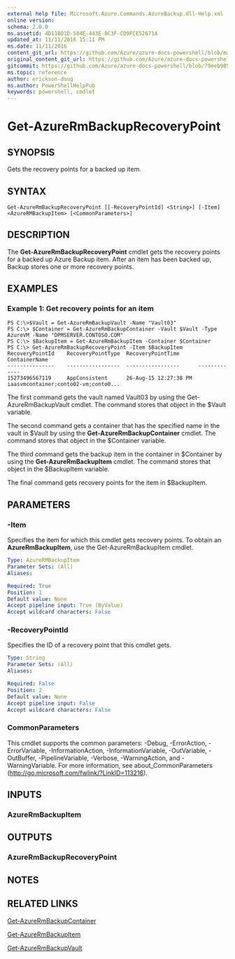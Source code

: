 ```yaml
---
external help file: Microsoft.Azure.Commands.AzureBackup.dll-Help.xml
online version:
schema: 2.0.0
ms.assetid: 4D11BD1D-584E-443E-8C3F-CD9FCE52671A
updated_at: 11/11/2016 15:11 PM
ms.date: 11/11/2016
content_git_url: https://github.com/Azure/azure-docs-powershell/blob/marchrelease/azureps-cmdlets-docs/ResourceManager/AzureRM.Backup/v2.1.0/Get-AzureRmBackupRecoveryPoint.md
original_content_git_url: https://github.com/Azure/azure-docs-powershell/blob/marchrelease/azureps-cmdlets-docs/ResourceManager/AzureRM.Backup/v2.1.0/Get-AzureRmBackupRecoveryPoint.md
gitcommit: https://github.com/Azure/azure-docs-powershell/blob/79eeb985ea480979357fb4695832a0c3d29a48bf
ms.topic: reference
author: erickson-doug
ms.author: PowerShellHelpPub
keywords: powershell, cmdlet
---
```


# Get-AzureRmBackupRecoveryPoint

## SYNOPSIS
Gets the recovery points for a backed up item.

## SYNTAX

```
Get-AzureRmBackupRecoveryPoint [[-RecoveryPointId] <String>] [-Item] <AzureRMBackupItem> [<CommonParameters>]
```

## DESCRIPTION
The **Get-AzureRmBackupRecoveryPoint** cmdlet gets the recovery points for a backed up Azure Backup item.
After an item has been backed up, Backup stores one or more recovery points.

## EXAMPLES

### Example 1: Get recovery points for an item
```
PS C:\>$Vault = Get-AzureRmBackupVault -Name "Vault03"
PS C:\> $Container = Get-AzureRmBackupContainer -Vault $Vault -Type AzureVM -Name "DPMSERVER.CONTOSO.COM"
PS C:\> $BackupItem = Get-AzureRmBackupItem -Container $Container
PS C:\> Get-AzureRmBackupRecoveryPoint -Item $BackupItem
RecoveryPointId    RecoveryPointType  RecoveryPointTime      ContainerName
---------------    -----------------  -----------------      -------------
15273496567119     AppConsistent      26-Aug-15 12:27:38 PM  iaasvmcontainer;conto02-vm;conto0...
```

The first command gets the vault named Vault03 by using the Get-AzureRmBackupVault cmdlet.
The command stores that object in the $Vault variable.

The second command gets a container that has the specified name in the vault in $Vault by using the **Get-AzureRmBackupContainer** cmdlet.
The command stores that object in the $Container variable.

The third command gets the backup item in the container in $Container by using the **Get-AzureRmBackupItem** cmdlet.
The command stores that object in the $BackupItem variable.

The final command gets recovery points for the item in $BackupItem.

## PARAMETERS

### -Item
Specifies the item for which this cmdlet gets recovery points.
To obtain an **AzureRmBackupItem**, use the Get-AzureRmBackupItem cmdlet.

```yaml
Type: AzureRMBackupItem
Parameter Sets: (All)
Aliases: 

Required: True
Position: 1
Default value: None
Accept pipeline input: True (ByValue)
Accept wildcard characters: False
```

### -RecoveryPointId
Specifies the ID of a recovery point that this cmdlet gets.

```yaml
Type: String
Parameter Sets: (All)
Aliases: 

Required: False
Position: 2
Default value: None
Accept pipeline input: False
Accept wildcard characters: False
```

### CommonParameters
This cmdlet supports the common parameters: -Debug, -ErrorAction, -ErrorVariable, -InformationAction, -InformationVariable, -OutVariable, -OutBuffer, -PipelineVariable, -Verbose, -WarningAction, and -WarningVariable. For more information, see about_CommonParameters (http://go.microsoft.com/fwlink/?LinkID=113216).

## INPUTS

### AzureRmBackupItem

## OUTPUTS

### AzureRmBackupRecoveryPoint

## NOTES

## RELATED LINKS

[Get-AzureRmBackupContainer](./Get-AzureRmBackupContainer.md)

[Get-AzureRmBackupItem](./Get-AzureRmBackupItem.md)

[Get-AzureRmBackupVault](./Get-AzureRmBackupVault.md)


